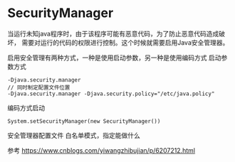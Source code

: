 # SecurityManager

当运行未知java程序时，由于该程序可能有恶意代码，为了防止恶意代码造成破坏，
需要对运行的代码的权限进行控制。这个时候就需要启用Java安全管理器。

启用安全管理有两种方式，一种是使用启动参数，另一种是使用编码方式
启动参数方式
````
-Djava.security.manager
// 同时制定配置文件位置
-Djava.security.manager -Djava.security.policy="/etc/java.policy"
````
编码方式启动
````
System.setSecurityManager(new SecurityManager())
````

安全管理器配置文件
白名单模式，指定能做什么

参考
https://www.cnblogs.com/yiwangzhibujian/p/6207212.html
